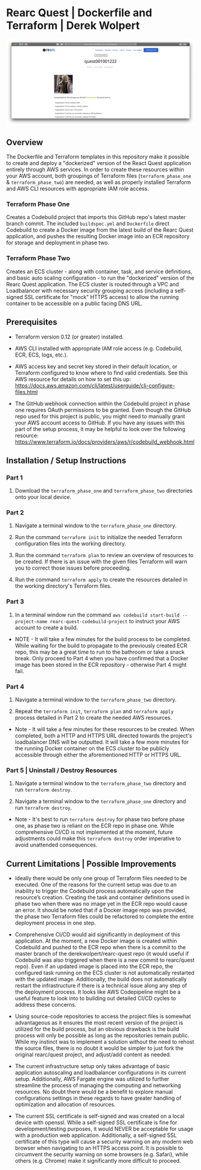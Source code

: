 # Rearc Quest | Dockerfile and Terraform | Derek Wolpert

![Secret Page Screenshot](readme_images/screenshot.png)

## Overview

The Dockerfile and Terraform templates in this repository make it possible to create and deploy a "dockerized" version of the React Quest application entirely through AWS services. In order to create these resources within your AWS account, both groupings of Terraform files (``terraform_phase_one`` & ``terraform_phase_two``) are needed, as well as properly installed Terraform and AWS CLI resources with appropriate IAM role access.

### Terraform Phase One

Creates a Codebuild project that imports this GitHub repo's latest master branch commit. The included ``buildspec.yml`` and ``Dockerfile`` direct Codebuild to create a Docker image from the latest build of the Rearc Quest application, and pushes the resulting Docker image into an ECR repository for storage and deployment in phase two.

### Terraform Phase Two

Creates an ECS cluster - along with container, task, and service definitions, and basic auto scaling configuration - to run the "dockerized" version of the Rearc Quest application. The ECS cluster is routed through a VPC and Loadbalancer with necessary security grouping access (including a self-signed SSL certificate for "mock" HTTPS access) to allow the running container to be accessible on a public facing DNS URL.

## Prerequisites

* Terraform version 0.12 (or greater) installed.

* AWS CLI installed with appropriate IAM role access (e.g. Codebuild, ECR, ECS, logs, etc.).

* AWS access key and secret key stored in their default location, or Terraform configured to know where to find valid credentials. See this AWS resource for details on how to set this up: https://docs.aws.amazon.com/cli/latest/userguide/cli-configure-files.html

* The GitHub webhook connection within the Codebuild project in phase one requires OAuth permissions to be granted. Even though the GitHub repo used for this project is public, you might need to manually grant your AWS account access to GitHub. If you have any issues with this part of the setup process, it may be helpful to look over the following resource: https://www.terraform.io/docs/providers/aws/r/codebuild_webhook.html

## Installation / Setup Instructions

### Part 1

1) Download the ``terraform_phase_one`` and ``terraform_phase_two`` directories onto your local device.

### Part 2

1) Navigate a terminal window to the ``terraform_phase_one`` directory.

2) Run the command ``terraform init`` to initialize the needed Terraform configuration files into the working directory.

3) Run the command ``terraform plan`` to review an overview of resources to be created. If there is an issue with the given files Terraform will warn you to correct those issues before proceeding.

4) Run the command ``terraform apply`` to create the resources detailed in the working directory's Terraform files.

### Part 3

1) In a terminal window run the command ``aws codebuild start-build --project-name rearc-quest-codebuild-project`` to instruct your AWS account to create a build.

* NOTE - It will take a few minutes for the build process to be completed. While waiting for the build to propagate to the previously created ECR repo, this may be a great time to run to the bathroom or take a snack break. Only proceed to Part 4 when you have confirmed that a Docker image has been stored in the ECR repository - otherwise Part 4 might fail.

### Part 4

1) Navigate a terminal window to the ``terraform_phase_two`` directory.

2) Repeat the ``terraform init``, ``terraform plan`` and ``terraform apply`` process detailed in Part 2 to create the needed AWS resources.

* Note - It will take a few minutes for these resources to be created. When completed, both a HTTP and HTTPS URL directed towards the project's loadbalancer DNS will be outputted. It will take a few more minutes for the running Docker container on the ECS cluster to be publicly accessible through either the aforementioned HTTP or HTTPS URL.

### Part 5 | Uninstall / Destroy Resources

1) Navigate a terminal window to the ``terraform_phase_two`` directory and run ``terraform destroy``.

2) Navigate a terminal window to the ``terraform_phase_one`` directory and run ``terraform destroy``.

* Note - It's best to run ``terraform destroy`` for phase two before phase one, as phase two is reliant on the ECR repo in phase one. While comprehensive CI/CD is not implemented at the moment, future adjustments could make this ``terraform destroy`` order imperative to avoid unattended consequences.

## Current Limitations | Possible Improvements

* Ideally there would be only one group of Terraform files needed to be executed. One of the reasons for the current setup was due to an inability to trigger the Codebuild process automatically upon the resource’s creation. Creating the task and container definitions used in phase two when there was no image yet in the ECR repo would cause an error. It should be noted that if a Docker image repo was provided, the phase two Terraform files could be refactored to complete the entire deployment process in one step.

* Comprehensive CI/CD would aid significantly in deployment of this application. At the moment, a new Docker image is created within Codebuild and pushed to the ECR repo when there is a commit to the master branch of the derekwolpert/rearc-quest repo (it would useful if Codebuild was also triggered when there is a new commit to rearc/quest repo). Even if an updated image is placed into the ECR repo, the configured task running on the ECS cluster is not automatically restarted with the updated image. Additionally, the build does not automatically restart the infrastructure if there is a technical issue along any step of the deployment process. It looks like AWS Codepipeline might be a useful feature to look into to building out detailed CI/CD cycles to address these concerns.

* Using source-code repositories to access the project files is somewhat advantageous as it ensures the most recent version of the project is utilized for the build process, but an obvious drawback is the build process will only be possible as long as the repositories remain public. While my instinct was to implement a solution without the need to rehost the source files, there is no doubt it would be simpler to just fork the original rearc/quest project, and adjust/add content as needed.

* The current infrastructure setup only takes advantage of basic application autoscaling and loadbalancer configurations in its current setup. Additionally, AWS Fargate engine was utilized to further streamline the process of managing the computing and networking resources. No doubt there would be a benefit to explore manual configurations settings in these regards to have greater handling of optimization and allocation of resources.

* The current SSL certificate is self-signed and was created on a local device with openssl. While a self-signed SSL certificate is fine for development/testing purposes, it would NEVER be acceptable for usage with a production web application. Additionally, a self-signed SSL certificate of this type will cause a security warning on any modern web browser when navigating to an HTTPS access point. It is possible to circumvent the security warning on some browsers (e.g. Safari), while others (e.g. Chrome) make it significantly more difficult to proceed.

